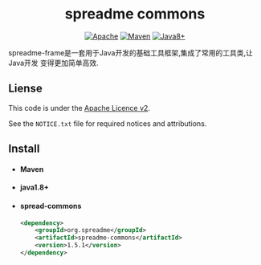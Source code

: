 <h1 align="center">spreadme commons</h1>

<p align="center">
    <a href="#Apahce"><img src="https://img.shields.io/badge/License-Apache-brightgreen.svg" alt="Apache"></a>
    <a href="#Maven"><img src="https://img.shields.io/badge/Build-Maven-blue.svg" alt="Maven"></a>
    <a href="#Java"><img src="https://img.shields.io/badge/Programma-Java8+-important.svg" alt="Java8+"></a>
</p>

spreadme-frame是一套用于Java开发的基础工具框架,集成了常用的工具类,让Java开发
变得更加简单高效.

Liense
------
This code is under the [Apache Licence v2](https://www.apache.org/licenses/LICENSE-2.0).

See the `NOTICE.txt` file for required notices and attributions.

Install
-------
- #### Maven
- #### java1.8+
- #### spread-commons
    ``` xml
    <dependency>
        <groupId>org.spreadme</groupId>
        <artifactId>spreadme-commons</artifactId>
        <version>1.5.1</version>
    </dependency>
    ```
